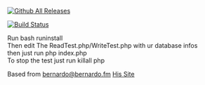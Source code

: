 [![Github All Releases](https://img.shields.io/github/downloads/Allesanddro/Rethinkdb/total.svg)]()


[![Build Status](https://travis-ci.org/Allesanddro/Rethinkdb.svg?branch=master)](https://travis-ci.org/Allesanddro/Rethinkdb)

Run bash runinstall <br>
Then edit The ReadTest.php/WriteTest.php with ur database infos<br>
then just run php index.php<br>
To stop the test just run killall php<br>


Based from bernardo@bernardo.fm [His Site](https://bernardo.fm)
